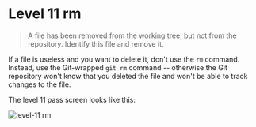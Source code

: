 
# Level 11 rm

> A file has been removed from the working tree, but not from the repository.
> Identify this file and remove it.

If a file is useless and you want to delete it, don't use the `rm` command.
Instead, use the Git-wrapped `git rm` command -- otherwise the Git repository
won't know that you deleted the file and won't be able to track changes to the
file.

The level 11 pass screen looks like this:

![level-11 rm](images/level-11-rm.png)
